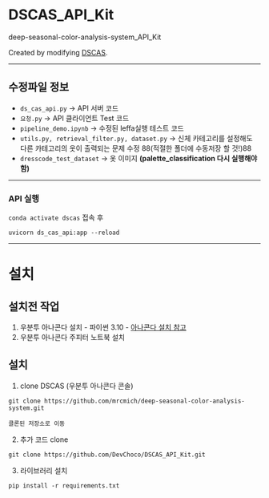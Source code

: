 # DSCAS_API_Kit
deep-seasonal-color-analysis-system_API_Kit

Created by modifying [DSCAS](https://github.com/mrcmich/deep-seasonal-color-analysis-system).

-----
## 수정파일 정보
- `ds_cas_api.py` -> API 서버 코드
- `요청.py` -> API 클라이언트 Test 코드
- `pipeline_demo.ipynb` -> 수정된 leffa실행 테스트 코드
- `utils.py, retrieval_filter.py, dataset.py` -> 신체 카테고리를 설정해도 다른 카테고리의 옷이 출력되는 문제 수정 88(적절한 폴더에 수동저장 할 것!)88
- `dresscode_test_dataset` -> 옷 이미지 **(palette_classification 다시 실행해야함)**
-----
### API 실행 
`conda activate dscas` 접속 후
```
uvicorn ds_cas_api:app --reload
```
------
# 설치

## 설치전 작업
1. 우분투 아나콘다 설치 - 파이썬 3.10 - [아나콘다 설치 참고](https://github.com/kimsehyun-34/Data_Preprocessing/blob/main/README.md)
2. 우분투 아나콘다 주피터 노트북 설치

## 설치
1. clone DSCAS (우분투 아나콘다 콘솔)
```
git clone https://github.com/mrcmich/deep-seasonal-color-analysis-system.git
```
```
클론된 저장소로 이동
```
2. 추가 코드 clone
```
git clone https://github.com/DevChoco/DSCAS_API_Kit.git
```
3. 라이브러리 설치
```
pip install -r requirements.txt
```
